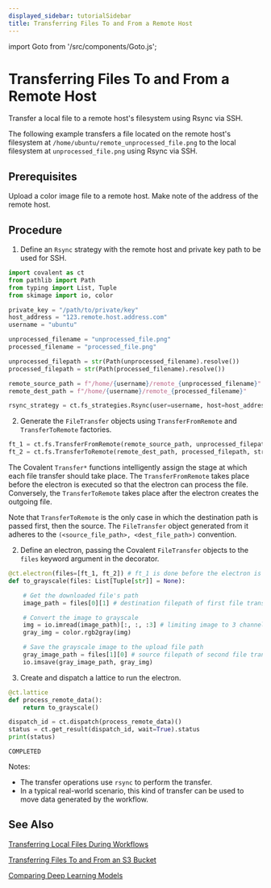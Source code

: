 ```yaml
---
displayed_sidebar: tutorialSidebar
title: Transferring Files To and From a Remote Host
---
```


import Goto from '/src/components/Goto.js';

# Transferring Files To and From a Remote Host <Goto link="https://github.com/AgnostiqHQ/covalent/blob/develop/doc/source/how_to/coding/file_transfers_to_from_remote.ipynb" />

Transfer a local file to a remote host's filesystem using Rsync via SSH.

The following example transfers a file located on the remote host's filesystem at `/home/ubuntu/remote_unprocessed_file.png` to the local filesystem at `unprocessed_file.png` using Rsync via SSH.

## Prerequisites

Upload a color image file to a remote host. Make note of the address of the remote host.

## Procedure

1. Define an `Rsync` strategy with the remote host and private key path to be used for SSH.

```python
import covalent as ct
from pathlib import Path
from typing import List, Tuple
from skimage import io, color

private_key = "/path/to/private/key"
host_address = "123.remote.host.address.com"
username = "ubuntu"

unprocessed_filename = "unprocessed_file.png"
processed_filename = "processed_file.png"

unprocessed_filepath = str(Path(unprocessed_filename).resolve())
processed_filepath = str(Path(processed_filename).resolve())

remote_source_path = f"/home/{username}/remote_{unprocessed_filename}"
remote_dest_path = f"/home/{username}/remote_{processed_filename}"

rsync_strategy = ct.fs_strategies.Rsync(user=username, host=host_address, private_key_path=private_key)
```

2. Generate the `FileTransfer` objects using `TransferFromRemote` and `TransferToRemote` factories.

```python
ft_1 = ct.fs.TransferFromRemote(remote_source_path, unprocessed_filepath, strategy=rsync_strategy)
ft_2 = ct.fs.TransferToRemote(remote_dest_path, processed_filepath, strategy=rsync_strategy)
```

The Covalent `Transfer*` functions intelligently assign the stage at which each file transfer should take place. The `TransferFromRemote` takes place before the electron is executed so that the electron can process the file. Conversely, the `TransferToRemote` takes place after the electron creates the outgoing file.

Note that `TransferToRemote` is the only case in which the destination path is passed first, then the source. The `FileTransfer` object generated from it adheres to the `(<source_file_path>, <dest_file_path>)` convention.

2. Define an electron, passing the Covalent `FileTransfer` objects to the `files` keyword argument in the decorator.

```python
@ct.electron(files=[ft_1, ft_2]) # ft_1 is done before the electron is executed; ft_2 is done after.
def to_grayscale(files: List[Tuple[str]] = None):

    # Get the downloaded file's path
    image_path = files[0][1] # destination filepath of first file transfer, downloaded before executing this electron

    # Convert the image to grayscale
    img = io.imread(image_path)[:, :, :3] # limiting image to 3 channels
    gray_img = color.rgb2gray(img)

    # Save the grayscale image to the upload file path
    gray_image_path = files[1][0] # source filepath of second file transfer, to be uploaded
    io.imsave(gray_image_path, gray_img)

```

3. Create and dispatch a lattice to run the electron.

```python
@ct.lattice
def process_remote_data():
    return to_grayscale()

dispatch_id = ct.dispatch(process_remote_data)()
status = ct.get_result(dispatch_id, wait=True).status
print(status)
```

    COMPLETED

Notes:

- The transfer operations use `rsync` to perform the transfer.
- In a typical real-world scenario, this kind of transfer can be used to move data generated by the workflow.

## See Also

[Transferring Local Files During Workflows](/docs/user-documentation/how-to/file-transfers-for-workflows-local)

[Transferring Files To and From an S3 Bucket](/docs/user-documentation/how-to/file-transfers-to-from-s3)

[Comparing Deep Learning Models](/docs/user-documentation/tutorials/dnn_comparison/ )